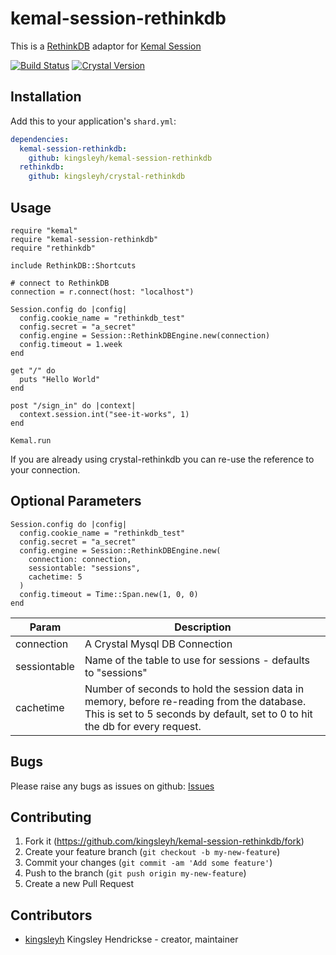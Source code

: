 # kemal-session-rethinkdb

This is a [RethinkDB](http://rethinkdb.com/) adaptor for [Kemal Session](https://github.com/kemalcr/kemal-session)

[![Build Status](https://travis-ci.org/kingsleyh/kemal-session-rethinkdb.svg?branch=master)](https://travis-ci.org/kingsleyh/kemal-session-rethinkdb) [![Crystal Version](https://img.shields.io/badge/crystal%20-0.30.1-brightgreen.svg)](https://crystal-lang.org/api/1.3.2/)

## Installation

Add this to your application's `shard.yml`:

```yaml
dependencies:
  kemal-session-rethinkdb:
    github: kingsleyh/kemal-session-rethinkdb
  rethinkdb:
    github: kingsleyh/crystal-rethinkdb  
```

## Usage

```crystal
require "kemal"
require "kemal-session-rethinkdb"
require "rethinkdb"

include RethinkDB::Shortcuts

# connect to RethinkDB
connection = r.connect(host: "localhost")

Session.config do |config|
  config.cookie_name = "rethinkdb_test"
  config.secret = "a_secret"
  config.engine = Session::RethinkDBEngine.new(connection)
  config.timeout = 1.week
end

get "/" do
  puts "Hello World"
end

post "/sign_in" do |context|
  context.session.int("see-it-works", 1)
end

Kemal.run
```

If you are already using crystal-rethinkdb you can re-use the reference to your connection.

## Optional Parameters

```
Session.config do |config|
  config.cookie_name = "rethinkdb_test"
  config.secret = "a_secret"
  config.engine = Session::RethinkDBEngine.new(
    connection: connection,
    sessiontable: "sessions",
    cachetime: 5
  )
  config.timeout = Time::Span.new(1, 0, 0)
end
```

|Param        |Description
|----         |----
|connection   | A Crystal Mysql DB Connection
|sessiontable | Name of the table to use for sessions - defaults to "sessions"
|cachetime    | Number of seconds to hold the session data in memory, before re-reading from the database. This is set to 5 seconds by default, set to 0 to hit the db for every request.

## Bugs

Please raise any bugs as issues on github: [Issues](https://github.com/kingsleyh/kemal-session-rethinkdb/issues)

## Contributing

1. Fork it (<https://github.com/kingsleyh/kemal-session-rethinkdb/fork>)
2. Create your feature branch (`git checkout -b my-new-feature`)
3. Commit your changes (`git commit -am 'Add some feature'`)
4. Push to the branch (`git push origin my-new-feature`)
5. Create a new Pull Request

## Contributors

- [kingsleyh](https://github.com/kingsleyh) Kingsley Hendrickse - creator, maintainer
